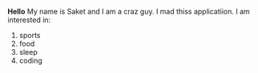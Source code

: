 ﻿**Hello**
My name is Saket and I am a craz guy. I mad thiss applicatiion. 
I am interested in: 
 1. sports
 2. food
 3. sleep
 4. coding

